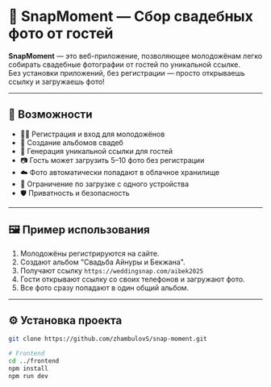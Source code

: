 # 📸 SnapMoment — Сбор свадебных фото от гостей

**SnapMoment** — это веб-приложение, позволяющее молодожёнам легко собирать свадебные фотографии от гостей по уникальной ссылке.  
Без установки приложений, без регистрации — просто открываешь ссылку и загружаешь фото!

---

## 🚀 Возможности

- 🧑‍💼 Регистрация и вход для молодожёнов
- 📁 Создание альбомов свадеб
- 🔗 Генерация уникальной ссылки для гостей
- 📷 Гость может загрузить 5–10 фото без регистрации
- ☁️ Фото автоматически попадают в облачное хранилище
- 🧹 Ограничение по загрузке с одного устройства
- 🛡 Приватность и безопасность

---

## 🖼 Пример использования

1. Молодожёны регистрируются на сайте.
2. Создают альбом "Свадьба Айнуры и Бекжана".
3. Получают ссылку `https://weddingsnap.com/aibek2025`
4. Гости открывают ссылку со своих телефонов и загружают фото.
5. Все фото сразу попадают в один общий альбом.

---

## ⚙️ Установка проекта

```bash
git clone https://github.com/zhambulovS/snap-moment.git

# Frontend
cd ../frontend
npm install
npm run dev
